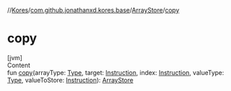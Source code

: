 //[Kores](../../index.md)/[com.github.jonathanxd.kores.base](../index.md)/[ArrayStore](index.md)/[copy](copy.md)



# copy  
[jvm]  
Content  
fun [copy](copy.md)(arrayType: [Type](https://docs.oracle.com/javase/8/docs/api/java/lang/reflect/Type.html), target: [Instruction](../../com.github.jonathanxd.kores/-instruction/index.md), index: [Instruction](../../com.github.jonathanxd.kores/-instruction/index.md), valueType: [Type](https://docs.oracle.com/javase/8/docs/api/java/lang/reflect/Type.html), valueToStore: [Instruction](../../com.github.jonathanxd.kores/-instruction/index.md)): [ArrayStore](index.md)  




